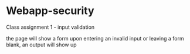 # Webapp-security
Class assignment 1 - input validation

the page will show a form
upon entering an invalid input or leaving a form blank, an output will show up
